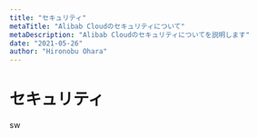 ```yaml
---
title: "セキュリティ"
metaTitle: "Alibab Cloudのセキュリティについて"
metaDescription: "Alibab Cloudのセキュリティについてを説明します"
date: "2021-05-26"
author: "Hironobu Ohara"
---
```




# セキュリティ


sw

